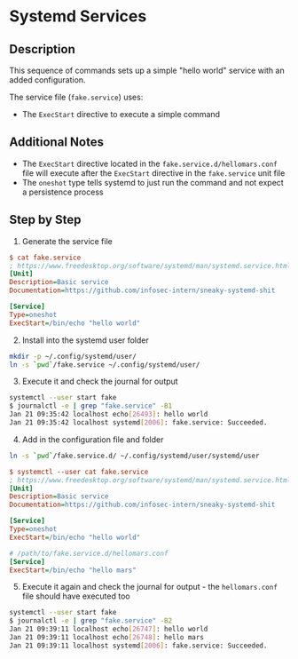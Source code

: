 # Systemd Services

## Description

This sequence of commands sets up a simple "hello world" service with an added configuration.

The service file (`fake.service`) uses:

* The `ExecStart` directive to execute a simple command

## Additional Notes

* The `ExecStart` directive located in the `fake.service.d/hellomars.conf` file will execute
  after the `ExecStart` directive in the `fake.service` unit file
* The `oneshot` type tells systemd to just run the command and not expect a persistence process

## Step by Step

1. Generate the service file

```ini
$ cat fake.service
; https://www.freedesktop.org/software/systemd/man/systemd.service.html
[Unit]
Description=Basic service
Documentation=https://github.com/infosec-intern/sneaky-systemd-shit

[Service]
Type=oneshot
ExecStart=/bin/echo "hello world"
```

2. Install into the systemd user folder

```sh
mkdir -p ~/.config/systemd/user/
ln -s `pwd`/fake.service ~/.config/systemd/user/
```

3. Execute it and check the journal for output

```sh
systemctl --user start fake
$ journalctl -e | grep "fake.service" -B1
Jan 21 09:35:42 localhost echo[26493]: hello world
Jan 21 09:35:42 localhost systemd[2006]: fake.service: Succeeded.
```

4. Add in the configuration file and folder

```sh
ln -s `pwd`/fake.service.d/ ~/.config/systemd/user/systemd/user
```

```ini
$ systemctl --user cat fake.service
; https://www.freedesktop.org/software/systemd/man/systemd.service.html
[Unit]
Description=Basic service
Documentation=https://github.com/infosec-intern/sneaky-systemd-shit

[Service]
Type=oneshot
ExecStart=/bin/echo "hello world"

# /path/to/fake.service.d/hellomars.conf
[Service]
ExecStart=/bin/echo "hello mars"
```

5. Execute it again and check the journal for output - the `hellomars.conf` file should have executed too

```sh
systemctl --user start fake
$ journalctl -e | grep "fake.service" -B2
Jan 21 09:39:11 localhost echo[26747]: hello world
Jan 21 09:39:11 localhost echo[26748]: hello mars
Jan 21 09:39:11 localhost systemd[2006]: fake.service: Succeeded.
```
